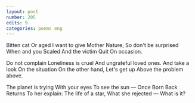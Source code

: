 ```yaml
---
layout: post
number: 205
edits: 9
categories: poems eng
---
```


Bitten cat 
Or aged 
I want to give 
Mother Nature,
So don't be surprised
When and you
Scaled 
And the victim 
Quit 
On occasion.

Do not complain
Loneliness is cruel
And ungrateful loved ones.
And take a look 
On the situation 
On the other hand,
Let's get up 
Above the problem above.

The planet is trying
With your eyes
To see the sun —
Once Born
Back Returns
To her explain:
The life of a star,
What she rejected — 
What is it?
